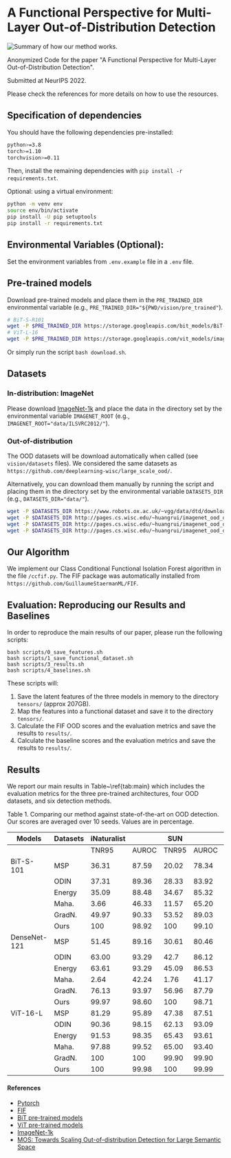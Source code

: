 # A Functional Perspective for Multi-Layer Out-of-Distribution Detection

![Summary of how our method works.](images/main_diagram.png)

Anonymized Code for the paper "A Functional Perspective for Multi-Layer Out-of-Distribution Detection".

Submitted at NeurIPS 2022.

Please check the references for more details on how to use the resources.

## Specification of dependencies

You should have the following dependencies pre-installed:

```bash
python>=3.8
torch>=1.10
torchvision>=0.11
```

Then, install the remaining dependencies with `pip install -r requirements.txt`. 

Optional: using a virtual environment:

```bash
python -m venv env 
source env/bin/activate
pip install -U pip setuptools
pip install -r requirements.txt
```

## Environmental Variables (Optional):

Set the environment variables from `.env.example` file in a `.env` file.

## Pre-trained models

Download pre-trained models and place them in the `PRE_TRAINED_DIR` environmental variable (e.g., `PRE_TRAINED_DIR="${PWD/vision/pre_trained"`).

```bash
# BiT-S-R101
wget -P $PRE_TRAINED_DIR https://storage.googleapis.com/bit_models/BiT-S-R101x1.npz 
# ViT-L-16
wget -P $PRE_TRAINED_DIR https://storage.googleapis.com/vit_models/imagenet21k+imagenet2012/ViT-L_16.npz
```

Or simply run the script `bash download.sh`.

## Datasets

### In-distribution: ImageNet

Please download [ImageNet-1k](http://www.image-net.org/challenges/LSVRC/2012/index) and place the data in the directory set by the environmental variable `IMAGENET_ROOT` (e.g., `IMAGENET_ROOT="data/ILSVRC2012/"`). 



### Out-of-distribution

The OOD datasets will be download automatically when called (see `vision/datasets` files). We considered the same datasets as `https://github.com/deeplearning-wisc/large_scale_ood/`. 

Alternatively, you can download them manually by running the script and placing them in the directory set by the environmental variable `DATASETS_DIR` (e.g., `DATASETS_DIR="data/"`).

```bash
wget -P $DATASETS_DIR https://www.robots.ox.ac.uk/~vgg/data/dtd/download/dtd-r1.0.1.tar.gz
wget -P $DATASETS_DIR http://pages.cs.wisc.edu/~huangrui/imagenet_ood_dataset/iNaturalist.tar.gz
wget -P $DATASETS_DIR http://pages.cs.wisc.edu/~huangrui/imagenet_ood_dataset/SUN.tar.gz
wget -P $DATASETS_DIR http://pages.cs.wisc.edu/~huangrui/imagenet_ood_dataset/Places.tar.gz
```

## Our Algorithm

We implement our Class Conditional Functional Isolation Forest algorithm in the file `/ccfif.py`. The FIF package was automatically installed from `https://github.com/GuillaumeStaermanML/FIF`.

## Evaluation: Reproducing our Results and Baselines

In order to reproduce the main results of our paper, please run the following scripts:

```shell
bash scripts/0_save_features.sh
bash scripts/1_save_functional_dataset.sh
bash scripts/3_results.sh
bash scripts/4_baselines.sh
```

These scripts will:

1. Save the latent features of the three models in memory to the directory `tensors/` (approx 207GB).
2. Map the features into a functional dataset and save it to the directory `tensors/`.
3. Calculate the FIF OOD scores and the evaluation metrics and save the results to `results/`.
4. Calculate the baseline scores and the evaluation metrics and save the results to `results/`.

## Results

We report our main results in Table~\ref{tab:main} which includes the evaluation metrics for the three pre-trained architectures, four OOD datasets, and six detection methods.

Table 1. Comparing our method against state-of-the-art on OOD detection. Our scores are averaged over 10 seeds. Values are in percentage.

| **Models** | **Datasets** | **iNaturalist**| | **SUN** | |**Places** | | **Textures** | |
|---|---|---|---|---|---|---|---|---|---|
|  |  | TNR95 | AUROC | TNR95 | AUROC | TNR95 | AUROC | TNR95 | AUROC |
| BiT-S-101 | MSP | 36.31 | 87.59 | 20.02 | 78.34 | 18.56 | 76.76 | 17.27 | 74.45 |
|  | ODIN | 37.31 | 89.36 | 28.33 | 83.92 | 23.73 | 80.67 | 18.69 | 76.30 |
|  | Energy | 35.09 | 88.48 | 34.67 | 85.32 | 26.98 | 81.37 | 19.13 | 75.79 |
|  | Maha. | 3.66 | 46.33 | 11.57 | 65.20 | 10.25 | 64.46 | 47.77 | 72.10 |
|  | GradN. | 49.97 | 90.33 | 53.52 | 89.03 | 39.14 | 84.82 | 38.58 | 81.07 |
|  | Ours | 100 | 98.92 | 100 | 99.10 | 100 | 99.08 | 100 | 98.90 |
| DenseNet-121 | MSP | 51.45 | 89.16 | 30.61 | 80.46 | 28.58 | 80.11 | 31.49 | 78.69 |
|  | ODIN | 63.00 | 93.29 | 42.7 | 86.12 | 38.09 | 84.14 | 43.51 | 84.62 |
|  | Energy | 63.61 | 93.29 | 45.09 | 86.53 | 40.02 | 84.29 | 46.13 | 85.07 |
|  | Maha. | 2.64 | 42.24 | 1.76 | 41.17 | 2.68 | 47.27 | 37.22 | 56.53 |
|  | GradN. | 76.13 | 93.97 | 56.96 | 87.79 | 46.08 | 83.04 | 56.84 | 87.48 |
|  | Ours | 99.97 | 98.60 | 100 | 98.71 | 100 | 98.70 | 100 | 98.23 |
| ViT-16-L | MSP | 81.29 | 95.89 | 47.38 | 87.51 | 43.43 | 85.90 | 47.55 | 85.08 |
|  | ODIN | 90.36 | 98.15 | 62.13 | 93.09 | 54.41 | 90.63 | 59.72 | 90.81 |
|  | Energy | 91.53 | 98.35 | 65.43 | 93.61 | 56.73 | 91.00 | 62.22 | 91.30 |
|  | Maha. | 97.88 | 99.52 | 65.00 | 93.40 | 54.81 | 90.38 | 60.16 | 90.61 |
|  | GradN. | 100 | 100 | 99.90 | 99.90 | 85.90 | 97.60 | 86.30 | 96.80 |
|  | Ours | 100 | 99.98 | 100 | 99.99 | 100 | 99.98 | 100 | 99.99 |

#### References

* [Pytorch](https://pytorch.org/)
* [FIF](https://github.com/GuillaumeStaermanML/FIF)
* [BiT pre-trained models](https://github.com/google-research/big_transfer)
* [ViT pre-trained models](https://github.com/google-research/vision_transformer)
* [ImageNet-1k](http://www.image-net.org/challenges/LSVRC/2012/index)
* [MOS: Towards Scaling Out-of-distribution Detection for Large Semantic Space](https://github.com/deeplearning-wisc/large_scale_ood/)

<!-- ## Cite this work

 -->

